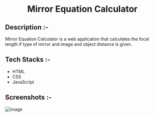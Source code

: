 # <p align="center">Mirror Equation Calculator</p>

## Description :-

Mirror Equation Calculator is a web application that calculates the focal length if type of mirror and image and object distance is given.

## Tech Stacks :-

- HTML
- CSS
- JavaScript

## Screenshots :-

![image](https://github.com/Rakesh9100/CalcDiverse/assets/168436423/ebd9b8cb-db43-44c2-98a5-34c471f3c3ec)
